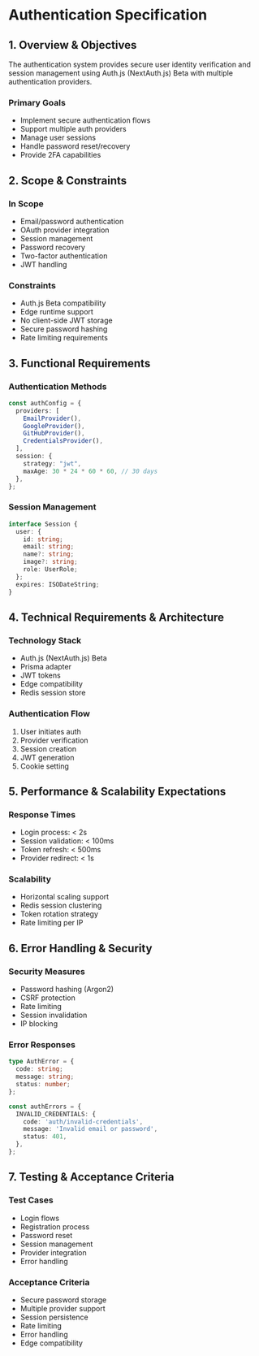 # Authentication Specification

## 1. Overview & Objectives

The authentication system provides secure user identity verification and session management using Auth.js (NextAuth.js) Beta with multiple authentication providers.

### Primary Goals
- Implement secure authentication flows
- Support multiple auth providers
- Manage user sessions
- Handle password reset/recovery
- Provide 2FA capabilities

## 2. Scope & Constraints

### In Scope
- Email/password authentication
- OAuth provider integration
- Session management
- Password recovery
- Two-factor authentication
- JWT handling

### Constraints
- Auth.js Beta compatibility
- Edge runtime support
- No client-side JWT storage
- Secure password hashing
- Rate limiting requirements

## 3. Functional Requirements

### Authentication Methods
```typescript
const authConfig = {
  providers: [
    EmailProvider(),
    GoogleProvider(),
    GitHubProvider(),
    CredentialsProvider(),
  ],
  session: {
    strategy: "jwt",
    maxAge: 30 * 24 * 60 * 60, // 30 days
  },
};
```

### Session Management
```typescript
interface Session {
  user: {
    id: string;
    email: string;
    name?: string;
    image?: string;
    role: UserRole;
  };
  expires: ISODateString;
}
```

## 4. Technical Requirements & Architecture

### Technology Stack
- Auth.js (NextAuth.js) Beta
- Prisma adapter
- JWT tokens
- Edge compatibility
- Redis session store

### Authentication Flow
1. User initiates auth
2. Provider verification
3. Session creation
4. JWT generation
5. Cookie setting

## 5. Performance & Scalability Expectations

### Response Times
- Login process: < 2s
- Session validation: < 100ms
- Token refresh: < 500ms
- Provider redirect: < 1s

### Scalability
- Horizontal scaling support
- Redis session clustering
- Token rotation strategy
- Rate limiting per IP

## 6. Error Handling & Security

### Security Measures
- Password hashing (Argon2)
- CSRF protection
- Rate limiting
- Session invalidation
- IP blocking

### Error Responses
```typescript
type AuthError = {
  code: string;
  message: string;
  status: number;
};

const authErrors = {
  INVALID_CREDENTIALS: {
    code: 'auth/invalid-credentials',
    message: 'Invalid email or password',
    status: 401,
  },
};
```

## 7. Testing & Acceptance Criteria

### Test Cases
- Login flows
- Registration process
- Password reset
- Session management
- Provider integration
- Error handling

### Acceptance Criteria
- Secure password storage
- Multiple provider support
- Session persistence
- Rate limiting
- Error handling
- Edge compatibility
